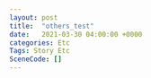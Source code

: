 ```yaml
---
layout: post
title:  "others_test"
date:   2021-03-30 04:00:00 +0000
categories: Etc
Tags: Story Etc
SceneCode: []
---
```

